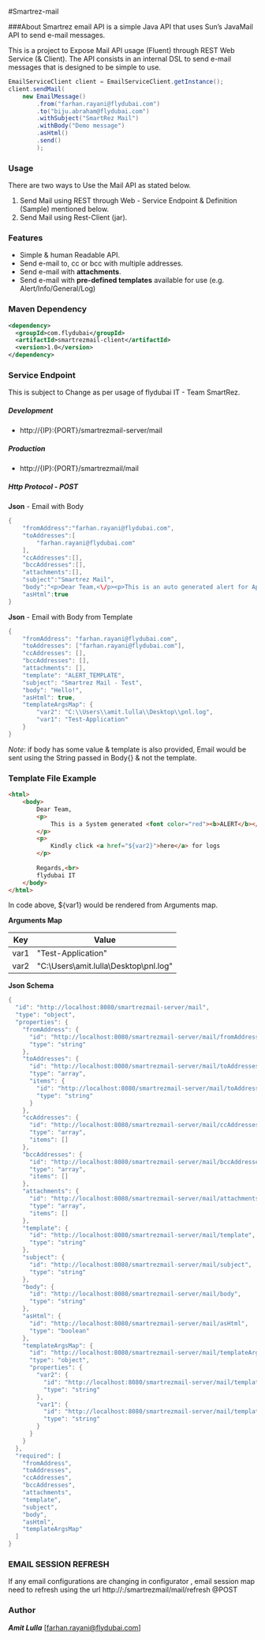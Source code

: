 #Smartrez-mail

###About
Smartrez email API is a simple Java API that uses Sun’s JavaMail API to send e-mail messages.

This is a project to Expose Mail API usage (Fluent) through REST Web Service (& Client). The API consists in an internal DSL to send e-mail messages that is designed to be simple to use.

```java
EmailServiceClient client = EmailServiceClient.getInstance();
client.sendMail(
	new EmailMessage()
	    .from("farhan.rayani@flydubai.com")
	    .to("biju.abraham@flydubai.com")
	    .withSubject("SmartRez Mail")
	    .withBody("Demo message")
	    .asHtml()
	    .send()
	    );
```
### Usage

There are two ways to Use the Mail API as stated below.
 1. Send Mail using REST through Web - Service Endpoint & Definition (Sample) mentioned below.
 2. Send Mail using Rest-Client (jar).

### Features
-   Simple & human Readable API.
-   Send e-mail to, cc or bcc with multiple addresses.
-   Send e-mail with **attachments**.
-   Send e-mail with **pre-defined templates** available for use (e.g. Alert/Info/General/Log)

### Maven Dependency
```xml
<dependency>
  <groupId>com.flydubai</groupId>
  <artifactId>smartrezmail-client</artifactId>
  <version>1.0</version>
</dependency>
```

### Service Endpoint

This is subject to Change as per usage of flydubai IT - Team SmartRez.

##### Development
*   http://{IP}:{PORT}/smartrezmail-server/mail

##### Production
*   http://{IP}:{PORT}/smartrezmail/mail

##### Http Protocol - **POST**
**Json** - Email with Body
```java
{  
    "fromAddress":"farhan.rayani@flydubai.com",
    "toAddresses":[  
        "farhan.rayani@flydubai.com"
    ],
    "ccAddresses":[],
    "bccAddresses":[],
    "attachments":[],
    "subject":"Smartrez Mail",
    "body":"<p>Dear Team,<\/p><p>This is an auto generated alert for Application {app}.<\/p><p>Click <ahref='path_to_file'>here<\/a> to view the logs<\/p><p>Regards,<\/p><p>flydubai IT (SmartRez)<\/p>",
    "asHtml":true
}
```

**Json** - Email with Body from Template
```java
{
	"fromAddress": "farhan.rayani@flydubai.com",
	"toAddresses": ["farhan.rayani@flydubai.com"],
	"ccAddresses": [],
	"bccAddresses": [],
	"attachments": [],
	"template": "ALERT_TEMPLATE",
	"subject": "Smartrez Mail - Test",
	"body": "Hello!",
	"asHtml": true,
	"templateArgsMap": {
		"var2": "C:\\Users\\amit.lulla\\Desktop\\pnl.log",
		"var1": "Test-Application"
	}
}
```
_Note_: if body has some value & template is also provided, Email would be sent using the String passed in Body{} & not the template.

### Template File Example
```html
<html>
    <body>
        Dear Team,
        <p>
            This is a System generated <font color="red"><b>ALERT</b></font> for application <font color="red">${var1}</font>
        </p>
        <p>
			Kindly click <a href="${var2}">here</a> for logs
		</p>
		
		Regards,<br>
		flydubai IT
    </body>
</html>
```
In code above, ${var1} would be rendered from Arguments map.

**Arguments Map**

| Key        	| Value						|
| ------------- | -------------					|
| var1		| "Test-Application" 				|
| var2		| "C:\\Users\\amit.lulla\\Desktop\\pnl.log"	|

**Json Schema**
```java
{
  "id": "http://localhost:8080/smartrezmail-server/mail",
  "type": "object",
  "properties": {
    "fromAddress": {
      "id": "http://localhost:8080/smartrezmail-server/mail/fromAddress",
      "type": "string"
    },
    "toAddresses": {
      "id": "http://localhost:8080/smartrezmail-server/mail/toAddresses",
      "type": "array",
      "items": {
        "id": "http://localhost:8080/smartrezmail-server/mail/toAddresses/0",
        "type": "string"
      }
    },
    "ccAddresses": {
      "id": "http://localhost:8080/smartrezmail-server/mail/ccAddresses",
      "type": "array",
      "items": []
    },
    "bccAddresses": {
      "id": "http://localhost:8080/smartrezmail-server/mail/bccAddresses",
      "type": "array",
      "items": []
    },
    "attachments": {
      "id": "http://localhost:8080/smartrezmail-server/mail/attachments",
      "type": "array",
      "items": []
    },
    "template": {
      "id": "http://localhost:8080/smartrezmail-server/mail/template",
      "type": "string"
    },
    "subject": {
      "id": "http://localhost:8080/smartrezmail-server/mail/subject",
      "type": "string"
    },
    "body": {
      "id": "http://localhost:8080/smartrezmail-server/mail/body",
      "type": "string"
    },
    "asHtml": {
      "id": "http://localhost:8080/smartrezmail-server/mail/asHtml",
      "type": "boolean"
    },
    "templateArgsMap": {
      "id": "http://localhost:8080/smartrezmail-server/mail/templateArgsMap",
      "type": "object",
      "properties": {
        "var2": {
          "id": "http://localhost:8080/smartrezmail-server/mail/templateArgsMap/var2",
          "type": "string"
        },
        "var1": {
          "id": "http://localhost:8080/smartrezmail-server/mail/templateArgsMap/var1",
          "type": "string"
        }
      }
    }
  },
  "required": [
    "fromAddress",
    "toAddresses",
    "ccAddresses",
    "bccAddresses",
    "attachments",
    "template",
    "subject",
    "body",
    "asHtml",
    "templateArgsMap"
  ]
}
```
### EMAIL SESSION REFRESH

If any email configurations are changing in configurator , email session map need to refresh using the url
http://<IP>:<port>/smartrezmail/mail/refresh
@POST

### Author
**_Amit Lulla_** [farhan.rayani@flydubai.com]
